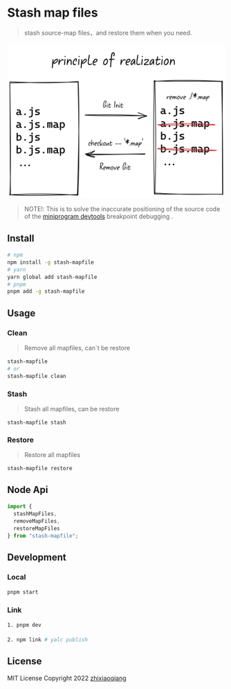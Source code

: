 # Stash map files

> stash source-map files，and restore them when you need.

![principle-of-realization](./public/principle-of-realization.png)

> NOTE!: This is to solve the inaccurate positioning of the source code of the [miniprogram devtools](https://developers.weixin.qq.com/miniprogram/dev/devtools/devtools.html) breakpoint debugging .

## Install

```bash
# npm
npm install -g stash-mapfile
# yarn
yarn global add stash-mapfile
# pnpm
pnpm add -g stash-mapfile
```

## Usage

### Clean

> Remove all mapfiles, can\`t be restore

```bash
stash-mapfile
# or
stash-mapfile clean
```

### Stash

> Stash all mapfiles, can be restore

```shell
stash-mapfile stash
```

### Restore

> Restore all mapfiles

```shell
stash-mapfile restore
```

## Node Api

```ts
import {
  stashMapFiles,
  removeMapFiles,
  restoreMapFiles
} from "stash-mapfile";
```

## Development

### Local

```bash
pnpm start
```

### Link

```bash
1. pnpm dev

2. npm link # yalc publish
```

## License

MIT License Copyright 2022 [zhixiaoqiang](https://github.com/zhixiaoqiang)
